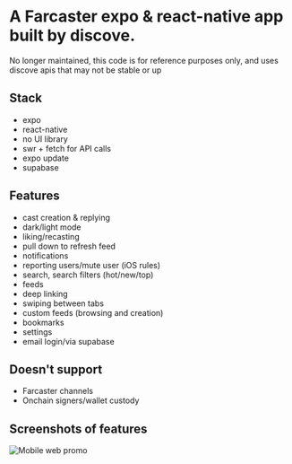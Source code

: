 # A Farcaster expo & react-native app built by discove. 

No longer maintained, this code is for reference purposes only, and uses discove apis that may not be stable or up

## Stack
- expo
- react-native
- no UI library
- swr + fetch for API calls
- expo update
- supabase

## Features
- cast creation & replying
- dark/light mode
- liking/recasting
- pull down to refresh feed
- notifications
- reporting users/mute user (iOS rules)
- search, search filters (hot/new/top)
- feeds
- deep linking
- swiping between tabs
- custom feeds (browsing and creation)
- bookmarks
- settings
- email login/via supabase

## Doesn't support

- Farcaster channels
- Onchain signers/wallet custody

## Screenshots of features

  ![Mobile web promo](https://github.com/discove-xyz/discove-farcaster-expo-app/assets/614768/6665e1f0-d858-4e80-a2d5-735e09f80221)
